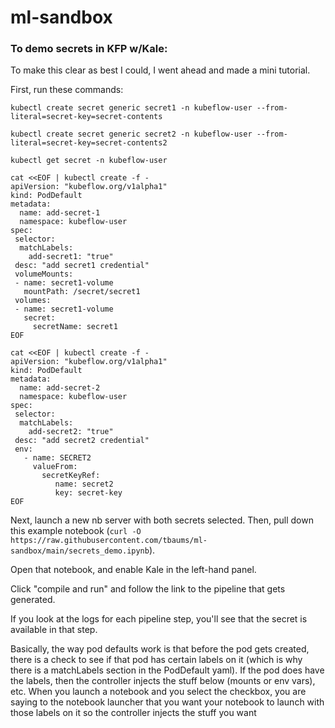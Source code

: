 # ml-sandbox

### To demo secrets in KFP w/Kale:

To make this clear as best I could, I went ahead and made a mini tutorial.

First, run these commands:


`kubectl create secret generic secret1 -n kubeflow-user --from-literal=secret-key=secret-contents`

`kubectl create secret generic secret2 -n kubeflow-user --from-literal=secret-key=secret-contents2`

`kubectl get secret -n kubeflow-user`

```
cat <<EOF | kubectl create -f -
apiVersion: "kubeflow.org/v1alpha1"
kind: PodDefault
metadata:
  name: add-secret-1
  namespace: kubeflow-user
spec:
 selector:
  matchLabels:
    add-secret1: "true"
 desc: "add secret1 credential"
 volumeMounts:
 - name: secret1-volume
   mountPath: /secret/secret1
 volumes:
 - name: secret1-volume
   secret:
     secretName: secret1
EOF
```

```
cat <<EOF | kubectl create -f -
apiVersion: "kubeflow.org/v1alpha1"
kind: PodDefault
metadata:
  name: add-secret-2
  namespace: kubeflow-user
spec:
 selector:
  matchLabels:
    add-secret2: "true"
 desc: "add secret2 credential"
 env:
   - name: SECRET2
     valueFrom:
       secretKeyRef:
          name: secret2
          key: secret-key
EOF
```


Next, launch a new nb server with both secrets selected. Then, pull down this example notebook (`curl -O https://raw.githubusercontent.com/tbaums/ml-sandbox/main/secrets_demo.ipynb`). 

Open that notebook, and enable Kale in the left-hand panel.

Click "compile and run" and follow the link to the pipeline that gets generated.

If you look at the logs for each pipeline step, you'll see that the secret is available in that step.

Basically, the way pod defaults work is that before the pod gets created, there is a check to see if that pod has certain labels on it (which is why there is a matchLabels section in the PodDefault yaml). If the pod does have the labels, then the controller injects the stuff below (mounts or env vars), etc. When you launch a notebook and you select the checkbox, you are saying to the notebook launcher that you want your notebook to launch with those labels on it so the controller injects the stuff you want
